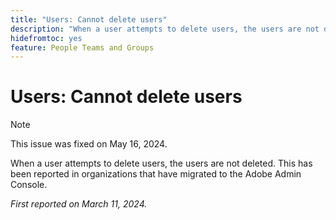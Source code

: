 ```yaml
---
title: "Users: Cannot delete users"
description: "When a user attempts to delete users, the users are not deleted. This has been reported in organizations that have migrated to the Adobe Admin Console."
hidefromtoc: yes
feature: People Teams and Groups
---
```


# Users: Cannot delete users

>[!NOTE]
>
>This issue was fixed on May 16, 2024.

When a user attempts to delete users, the users are not deleted. This has been reported in organizations that have migrated to the Adobe Admin Console.

_First reported on March 11, 2024._


